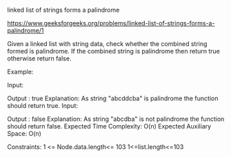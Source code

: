 linked list of strings forms a palindrome

https://www.geeksforgeeks.org/problems/linked-list-of-strings-forms-a-palindrome/1

Given a linked list with string data, check whether the combined string formed is palindrome. If the combined string is palindrome then return true otherwise return false.

Example:

Input:

Output : true
Explanation: As string "abcddcba" is palindrome the function should return true.
Input:

Output : false
Explanation: As string "abcdba" is not palindrome the function should return false.
Expected Time Complexity:  O(n)
Expected Auxiliary Space: O(n)

Constraints:
1 <= Node.data.length<= 103
1<=list.length<=103
